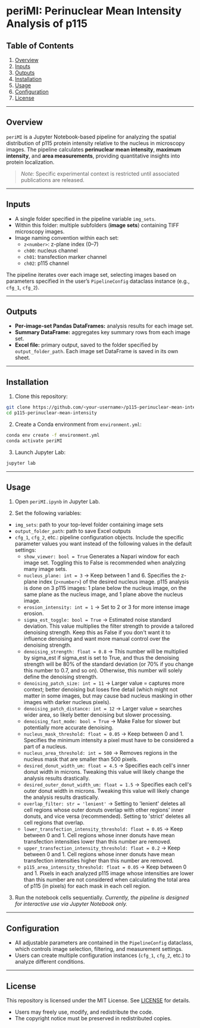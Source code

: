 # periMI: Perinuclear Mean Intensity Analysis of p115

## Table of Contents

1. [Overview](#overview)  
2. [Inputs](#inputs)  
3. [Outputs](#outputs)  
4. [Installation](#installation)  
5. [Usage](#usage)  
6. [Configuration](#configuration)  
7. [License](#license)

---

## Overview

`periMI` is a Jupyter Notebook-based pipeline for analyzing the spatial distribution of p115 protein intensity relative to the nucleus in microscopy images. The pipeline calculates **perinuclear mean intensity**, **maximum intensity**, and **area measurements**, providing quantitative insights into protein localization.  

> *Note:* Specific experimental context is restricted until associated publications are released.  

---

## Inputs

- A single folder specified in the pipeline variable `img_sets`.  
- Within this folder: multiple subfolders (**image sets**) containing TIFF microscopy images.  
- Image naming convention within each set:  
  - `z<number>`: z-plane index (0–7)  
  - `ch00`: nucleus channel  
  - `ch01`: transfection marker channel  
  - `ch02`: p115 channel  

The pipeline iterates over each image set, selecting images based on parameters specified in the user’s `PipelineConfig` dataclass instance (e.g., `cfg_1`, `cfg_2`).  

---

## Outputs

- **Per-image-set Pandas DataFrames:** analysis results for each image set.  
- **Summary DataFrame:** aggregates key summary rows from each image set.  
- **Excel file:** primary output, saved to the folder specified by `output_folder_path`. Each image set DataFrame is saved in its own sheet.  

---

## Installation

1. Clone this repository:  
```bash
git clone https://github.com/<your-username>/p115-perinuclear-mean-intensity.git
cd p115-perinuclear-mean-intensity
```

2. Create a Conda environment from `environment.yml`:
```bash
conda env create -f environment.yml
conda activate periMI
```

3. Launch Jupyter Lab:
```bash
jupyter lab
```

---

## Usage

1. Open `periMI.ipynb` in Jupyter Lab.

2. Set the following variables:
- `img_sets`: path to your top-level folder containing image sets
- `output_folder_path`: path to save Excel outputs
- `cfg_1`, `cfg_2`, etc.: pipeline configuration objects. Include the specific parameter values you want instead of the following values in the default settings:
  - `show_viewer: bool = True`
    Generates a Napari window for each image set. Toggling this to False is recommended when analyzing many image sets.
  - `nucleus_plane: int = 3` &rarr; Keep between 1 and 6. Specifies the z-plane index (`z<number>`) of the desired nucleus image. p115 analysis is done on 3 p115 images: 1 plane below the nucleus image, on the same plane as the nucleus image, and 1 plane above the nucleus image.
  - `erosion_intensity: int = 1` &rarr; Set to 2 or 3 for more intense image erosion. 
  - `sigma_est_toggle: bool = True` &rarr; Estimated noise standard deviation. This value multiplies the filter strength to provide a tailored denoising strength. Keep this as False if you don't want it to influence denoising and want more manual control over the denoising strength.
  - `denoising_strength: float = 0.8` &rarr; This number will be multiplied by sigma_est if sigma_est is set to True, and thus the denoising strength will be 80% of the standard deviation (or 70% if you change this number to 0.7, and so on). Otherwise, this number will solely define the denoising strength.
  - `denoising_patch_size: int = 11` &rarr; Larger value = captures more context; better denoising but loses fine detail (which might not matter in some images, but may cause bad nucleus masking in other images with darker nucleus pixels).
  - `denoising_patch_distance: int = 12` &rarr; Larger value = searches wider area, so likely better denoising but slower processing.
  - `denoising_fast_mode: bool = True` &rarr; Make False for slower but potentially more accurate denoising.
  - `nucleus_mask_threshold: float = 0.05` &rarr; Keep between 0 and 1. Specifies the minimum intensity a pixel must have to be considered a part of a nucleus. 
  - `nucleus_area_threshold: int = 500` &rarr; Removes regions in the nucleus mask that are smaller than 500 pixels.
  - `desired_donut_width_um: float = 4.5` &rarr; Specifies each cell's inner donut width in microns. Tweaking this value will likely change the analysis results drastically.
  - `desired_outer_donut_width_um: float = 1.5` &rarr; Specifies each cell's outer donut width in microns. Tweaking this value will likely change the analysis results drastically.
  - `overlap_filter: str = 'lenient'` &rarr; Setting to 'lenient' deletes all cell regions whose outer donuts overlap with other regions' inner donuts, and vice versa (recommended). Setting to 'strict' deletes all cell regions that overlap.
  - `lower_transfection_intensity_threshold: float = 0.05` &rarr; Keep between 0 and 1. Cell regions whose inner donuts have mean transfection intensities lower than this number are removed.
  - `upper_transfection_intensity_threshold: float = 0.2` &rarr; Keep between 0 and 1. Cell regions whose inner donuts have mean transfection intensities higher than this number are removed.
  - `p115_area_intensity_threshold: float = 0.05` &rarr; Keep between 0 and 1. Pixels in each analyzed p115 image whose intensities are lower than this number are not considered when calculating the total area of p115 (in pixels) for each mask in each cell region.

3. Run the notebook cells sequentially.
*Currently, the pipeline is designed for interactive use via Jupyter Notebook only.*

---

## Configuration

- All adjustable parameters are contained in the `PipelineConfig` dataclass, which controls image selection, filtering, and measurement settings.
- Users can create multiple configuration instances (`cfg_1`, `cfg_2`, etc.) to analyze different conditions.

---

## License

This repository is licensed under the MIT License. See [LICENSE](LICENSE) for details.
- Users may freely use, modify, and redistribute the code.
- The copyright notice must be preserved in redistributed copies.
